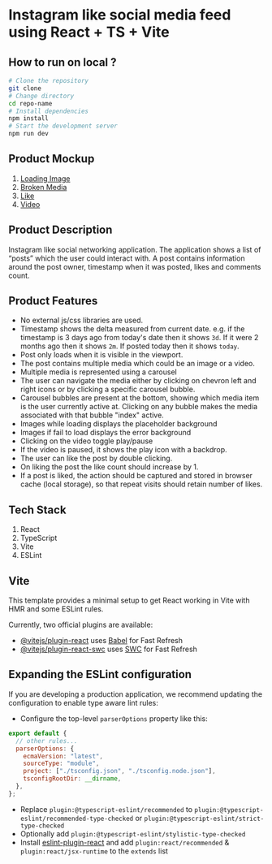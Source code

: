 # Instagram like social media feed using React + TS + Vite

## How to run on local ?

```bash
# Clone the repository
git clone
# Change directory
cd repo-name
# Install dependencies
npm install
# Start the development server
npm run dev
```

## Product Mockup

1. [Loading Image](./src/assets/1.png)
2. [Broken Media](./src/assets/2.png)
3. [Like](./src/assets/3.png)
4. [Video](./src/assets/4.png)

## Product Description

Instagram like social networking application. The application shows a list of “posts” which the user could interact with. A post contains information around the post owner, timestamp when it was posted, likes and comments count.

## Product Features

- No external js/css libraries are used.
- Timestamp shows the delta measured from current date. e.g. if the timestamp is 3 days ago from today's date then it shows `3d`. If it were 2 months ago then it shows `2m`. If posted today then it shows `today`.
- Post only loads when it is visible in the viewport.
- The post contains multiple media which could be an image or a video.
- Multiple media is represented using a carousel
- The user can navigate the media either by clicking on chevron left and right icons or by clicking a specific carousel bubble.
- Carousel bubbles are present at the bottom, showing which media item is the user currently active at. Clicking on any bubble makes the media associated with that bubble "index" active.
- Images while loading displays the placeholder background
- Images if fail to load displays the error background
- Clicking on the video toggle play/pause
- If the video is paused, it shows the play icon with a
  backdrop.
- The user can like the post by double clicking.
- On liking the post the like count should increase by 1.
- If a post is liked, the action should be captured and stored in browser cache (local storage), so that repeat visits should retain number of likes.

## Tech Stack

1. React
2. TypeScript
3. Vite
4. ESLint

## Vite

This template provides a minimal setup to get React working in Vite with HMR and some ESLint rules.

Currently, two official plugins are available:

- [@vitejs/plugin-react](https://github.com/vitejs/vite-plugin-react/blob/main/packages/plugin-react/README.md) uses [Babel](https://babeljs.io/) for Fast Refresh
- [@vitejs/plugin-react-swc](https://github.com/vitejs/vite-plugin-react-swc) uses [SWC](https://swc.rs/) for Fast Refresh

## Expanding the ESLint configuration

If you are developing a production application, we recommend updating the configuration to enable type aware lint rules:

- Configure the top-level `parserOptions` property like this:

```js
export default {
  // other rules...
  parserOptions: {
    ecmaVersion: "latest",
    sourceType: "module",
    project: ["./tsconfig.json", "./tsconfig.node.json"],
    tsconfigRootDir: __dirname,
  },
};
```

- Replace `plugin:@typescript-eslint/recommended` to `plugin:@typescript-eslint/recommended-type-checked` or `plugin:@typescript-eslint/strict-type-checked`
- Optionally add `plugin:@typescript-eslint/stylistic-type-checked`
- Install [eslint-plugin-react](https://github.com/jsx-eslint/eslint-plugin-react) and add `plugin:react/recommended` & `plugin:react/jsx-runtime` to the `extends` list
